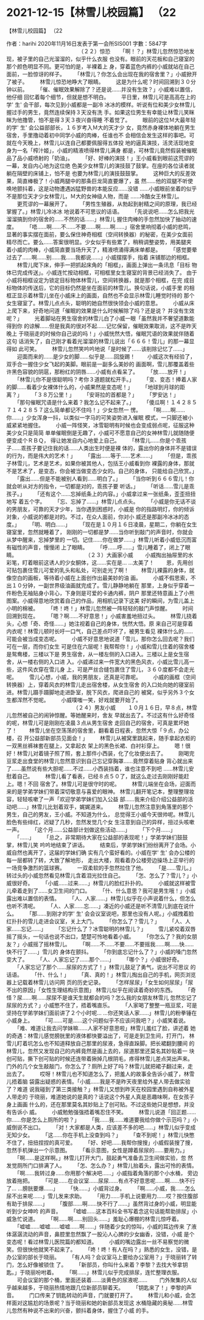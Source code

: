 # 2021-12-15【林雪儿校园篇】 （22



【林雪儿校园篇】 （22



 作者：harihi 2020年11月16日发表于第一会所SIS001 字數：5847字
 　　　　　　　　　　　　　　（２２）惊恐
 　　「啊！？」林雪儿忽然惊恐地发现，被子里的自己光溜溜的，似乎什么衣服 也没有。眼前的天花板和自己寝室的那个颜色明显不同。更可怕的是，半裸着上 身，穿着蓝色内裤的小威就站在自己面前，一脸惊讶的样子。
 　　「林雪儿？你怎么会出现在我的宿舍里？」小威掀开了被子。
 　　林雪儿惊恐地睁大了眼睛。
 　　这是为什么呢？时间回溯到３０分钟以前。
 　　「催、催眠效果解除了？还是说……并没有生效？」小威难以置信，他仔细 回忆着每个细节，但就是想不明白。
 　　平日里，林雪儿可是高高在上的学' 生' 会干部，每次见到小威都是一副冷 冰冰的模样。听说有位和美少女林雪儿握过手的男生，竟然连续保持３天没有洗 手。如果这位男生有幸能让林雪儿笑眯眯为他撸管，怕不是得３天３夜兴奋得睡 不着觉了。
 　　眼前的这位Ｍ大最年轻的学' 生' 会公益部部长，１６岁考入Ｍ大的天才少 女，竟然赤身裸体地躺在男生宿舍，手里撸动着初中同学小威的肉棒，任谁也不 会相信会发生这样的事吧。可就在今天晚上，林雪儿以连自己都要佩服得五体投 地的逼真演技，活灵活现地变身为一名「榨汁姬」，小威的精液喷得林雪儿满身 都是，可林雪儿竟然假装被催眠品了品小威喷射的「奶油」。
 　　「好、好棒的演技！」王小威看到眼前这荒谬的一幕，发自内心地为这位绝 色美少女林雪儿的演技鼓了鼓掌。在座的各位读者就躺在隔壁的床铺上，怕不是 也要为林雪儿的演技鼓鼓掌。
 　　这种巨大的反差效果，简直棒极了！小威两腿中的那条巨龙简直要爆了，虽 然……他的双腿不听使唤地颤抖着，这是动物遭遇凶猛野兽的本能反应……没错 ……小威眼前坐着的似乎不是那位天才少女林雪儿，Ｍ大的女神级人物，而是 ……冷酷女王林雪儿。
 　　更荒谬的一幕展开了。
 　　「男性生殖器，从勃起到射精之间的原理，我已经掌握了。」林雪儿冷冰冰 地说着不可思议的话语。
 　　「先说说吧……怎么把我光溜溜搞到你的宿舍的……不然的话……」林雪儿 握住肉棒的手忽然加快了抽动的速度。
 　　「唔……啊……不……不要……啊……啊……」宿舍里响彻着小威的悲鸣， 显著的事实摆在面前，要么保住神奇相框（空间转换器）的秘密，在美少女面前 精尽而亡。要么……答案很明显。少女似乎有些累了，稍稍调整姿势，用美腿夹 着小威的肉棒，小威简直要当场升天了，精液喷涌得满床单都是。
 　　「感觉要晕过去了……啊……别……我……我都说……」小威摆摆手，指着 床铺那边的相框。
 　　林雪儿爬下床，伸手一把抓起床角的「相框」，画面上弹出一条讯息「目标 物体已完成传送」。小威连忙按动相框，可相框里女生寝室的背景已经消失了。 由于小威将相框设定为锁定目标物体林雪儿，空间转换器，就是那个相框，在完 成目标物体的传送后，它的目标仍然是坐在面前的林雪儿。换句话说，小威手里 的相框正显示着林雪儿坐在小威床上的画面，自然也不会显示林雪儿睡觉时待的 那个女生寝室了。林雪儿点点头，聪明的她自然很快领会小威的意思。
 　　小威从床上爬下来，好奇地问道「催眠的效果是什么时候解除了吗？还是说？ 并没有生效呢？」
 　　光着脚站在男生宿舍的林雪儿白了小威一眼「虽然我并不奢望道歉能得到你 的谅解……但是我真的很对不起……记忆保留，催眠效果取消，这不是昨天晚上 于晓丽走的时候你自己说的吗！」小威恍然大悟，催眠咒语的效果就伴随着这句 话消失了，自己刚才看着光溜溜的林雪儿说出「６６６！雪儿」的那一幕显得如 此可笑。
 　　林雪儿忽然笑吟吟地说「是时候了……该削除记忆了……」
 　　迎面而来的……是少女的脚……似乎是……回旋踢！
 　　小威这次有经验了，双手合一握住少女飞起的美脚。眼前是一副多么美妙的 画面啊，雪儿那覆盖着些许黑色容貌的阴扈，那粉红的阴唇……小威有点看呆了。
 　　「放……放开！」
 　　「林雪儿你不是很聪明吗？考你３道题就松开手。」
 　　「变、变态！捧着人家的脚……看着少女裸体什么的，小威果然是变态呢！」
 　　「地球到月球的距离？」
 　　「３８万公里！」
 　　「安哥拉的首都是？」
 　　「罗安达！」
 　　「那句催眠咒语是什么来着？我怎么记不起来了。」
 　　「傻瓜啊！１４２８５７１４２８５７这么简单都记不住吗！」少女忽然一 愣。
 　　「啊……啊……你……」少女浑身一抖，以类似一字马的可笑姿势进入催眠 模式，一只脚还被小威紧紧地握住。
 　　小威一阵怪笑，冰雪聪明有时候也会变成弱点呢，征服这种美少女只是简简 单单催眠倒是无趣了，小威可不愿意自己的女神林雪儿就随随便便变成个ＲＢＱ， 得让她发自内心地爱上自己。
 　　「林雪儿……你是个乖孩子……乖孩子要记住我的话……人类出生时便是裸 体的，露出你的身体并不是错误的行为，而是伟大的艺术！」
 　　「露出……等于……艺术……」
 　　「但是，乖孩子林雪儿，艺术是艺术，如果你被其他人，包括王小威看到你 裸露的身体，那就不是艺术了，是变态，你会被当做变态少女的。自己的身体， 只能给自己欣赏。」
 　　「露出……但是不能被别人看到……明白了。」
 　　「当你听到６６６雪儿！你就会听从对方的指令，一切都是对的，乖孩子要 听话。」
 　　「听话……雪儿是乖孩子。」
 　　「还有这个……忘掉纸条上的内容。」小威拿过来一张纸条，歪歪扭扭地写 着五个字。
 　　「忘、忘掉了……」林雪儿点点头。
 　　「小威是你无话不谈的男朋友，可靠的天才少年，当你遇到困惑时，小威是 你的指路明灯，你的倾诉对象，小威说的都是对的。不过，在众人面前，你对小 威还是那副冷冰冰的态度。」
 　　「明、明白……」
 　　「现在是１０月１６日凌晨，星期二，你躺在女生寝室里，忽然就睡着了， 刚刚的一切都是梦……当你听到敲门的声音时，你就会从梦中醒来，忘掉梦里的 一切。记住……你在做梦……」林雪儿听着小威低沉而富有磁性的声音，慢慢闭 上了眼睛。
 　　「呼……呼……」雪儿睡着了，闭上了眼睛。
 　　　　　　　　　　　　　（２３）大画家小威
 　　小威掏出抽屉里的水彩笔，盯着眼前这诱人的少女酮体，这……实在是… …太美了！
 　　恩，先用创可贴包裹住雪儿可爱的乳头和私处，可别走光了啊！
 　　林雪儿裸露的身体，就像空白的画板，等待着小威在上面创作出最美妙的油 画。
 　　小威不假思索，不出１０分钟，一副世界级油画就完成了。雪儿静静地躺在 那里，上身似乎穿着一件粉色无袖贴身小背心，下身则是可爱的卡通内裤，阴户 那里还特意画上了小熊图案。小威得意地欣赏着自己的作品，用相机记录下这美 好的瞬间，为雪儿盖上小明的棉被。
 　　「咚！咚！」林雪儿忽然被一阵轻轻的敲门声惊醒。
 　　时间回溯到现在。
 　　「嗯？啊……不好意思！」小威害羞地扭过头。
 　　林雪儿挠着头，心想「奇、奇怪……」她注视着自己的身体，恍然大悟。原 来自己可是穿着内衣呢！林雪儿顿时长吁一口气，自己差点吓坏了，被男生看见 裸体什么的……可能会被当成变态呢。
 　　小威不好意思地说道「雪儿，那你怎么回去呢？我们可在一层，而你们女生 可是住在六层呢！我帮帮你！」小威和雪儿住着的宿舍楼是鸳鸯楼，三楼以下是 男生宿舍，从一楼左侧的入口进入。三楼以上是女生宿舍，从一楼右侧的入口进 入。小威递过来一件宽大的黑色风衣，小威比雪儿高一些，这件风衣穿在雪儿身 上，可是严丝合缝包裹住了雪儿，３６０度都不会走光呢。
 　　雪儿心想，小威，我的男朋友，还真是可靠呢。
 　　小威的画框（空间转换器）上，穿着风衣的林雪儿走出宿舍楼，从女生宿舍 的入口处向她的寝室前进。林雪儿蹑手蹑脚地走进卧室，脱下风衣，爬进自己的 被窝，似乎另外３个女生都浑然不觉呢。
 　　小威噗嗤一笑，好戏就要开始了。
 　　　　　　　　　　　　　（２４）男友小威
 　　１０月１６日，早８点，林雪儿忽然被自己的闹钟惊醒。等她醒来时，舍友 早就出去了。不过这有什么好奇怪的呢，林雪儿可是刚刚在凌晨３点从男生宿舍 走回自己的宿舍，可真是累坏她了！
 　　林雪儿坐在空荡荡的宿舍里，翻看着日程表，忽然大惊「９点，办公楼，召 开公益部新部员见面会！」
 　　林雪儿从被窝里跳起来，随手拿起衣柜的一双黑丝裤袜套在腿上，又拿起衣 架上的黑色长裙、白衬衫穿上。
 　　嗯！很好！林雪儿对着镜子照了照，套上那件小西装，化了化妆便出去了。
 　　刚喝完豆浆走出食堂的林雪儿忽然意识到自己忘记穿胸罩……竟然穿着贴身 背心就出来了……虽然说有些大胆呢……不过……小西装挡着，谁也注意不到吧 ……林雪儿安慰着自己。
 　　林雪儿看了看表，已经８点５０了，就这么走过去刚刚好能赶上。嗯！不回 宿舍了。林雪儿可是很守时的呢。
 　　林雪儿端坐在会场，迎面而来的是学弟学妹们带着深切敬意与喜爱的眼神。 林雪儿翻开笔记本，整理整理妆容，轻轻咳嗽了一声「欢迎学弟学妹们加入公益 部……我来介绍介绍公益部的活动吧……」林雪儿比划着双手，娓娓道来。
 　　林雪儿忽然注意到角落里的那个男生，自己的男友，王小威。不知道为什么， 总觉得王小威今天很帅呢。林雪儿脸色有些绯红，迟疑了几秒，忽然发觉几个女 生注意到自己的异样，扭过头咳嗽一声。
 　　「这个月……公益部计划做这些活动……」
 　　「下个月……」
 　　「……」
 　　「总之，非常期待大家在公益部的表现呢！」学弟学妹们鼓鼓掌，林雪儿笑 吟吟地结束了讲话。
 　　结束后，学弟学妹们纷纷离开了会场。小威自然也离开了，这届的学妹们确 实有几个蛮好看的。小威在学' 生' 会办公楼的每一层都转了转，大致了解地形， 走出大楼，观看着办公楼旁边操场上正举行的一场竞争激烈的篮球赛。
 　　一双柔软的手忽然拉住了他。
 　　「是……雪儿。」转过头的小威忽然看见林雪儿含着泪光拉住自己。
 　　「怎、怎么了？雪儿？」小威很好奇。
 　　「小威……过来……」林雪儿的脸红扑扑的。
 　　小威就这样被雪儿牵着走到了……女卫生间的门口。
 　　「什、什么意思？我可是男生哦！」小威露出难以置信的表情。
 　　「人、人家……」林雪儿似乎在小声说着什么，但怎么也听不清呢。
 　　「人、人家……忘……」凑近的小威还是听不清雪儿到底在说什么。
 　　「那……到刚才的学' 生' 会会议室说吧，那里也没有人呢。」小威拽着脸 红扑扑的雪儿走进会议室，关上大门。
 　　「你怎么了？雪儿？」
 　　「人、人家……忘记……」
 　　「忘记什么了？冰雪聪明的林雪儿？」
 　　雪儿紧咬着双唇摇了摇头，一句话也说不出口，楚楚可怜地看着小威。
 　　「你怎么了？我的女朋友？」小威摇了摇林雪儿。
 　　「啊……不……不要……不要摇我……啊……快……快不行了……」雪儿的 身体在颤抖。
 　　「你到底忘记什么了？」小威的嗓门忽然变大了。
 　　「人、人家忘记了……那个……」
 　　「哪个？」小威很好奇。
 　　「人家忘记了那个……尿尿的方式了！」林雪儿鼓足了勇气，说出不可思议 的话语。
 　　「什、什么！」
 　　「真、真的！」林雪儿掏出自己的手机，网页浏览器上记载着林雪儿访问网 页的历史记录。
 　　「怎样尿尿」「女生如何尿尿」「尿不出的原因」「女性生理结构示意图」 林雪儿似乎在阅读着奇妙的东西。
 　　「奇怪？尿……啊……尿尿不是谁天生就都会的吗？怎么我的女朋友林雪儿 忽然忘记了尿尿的方式？」小威憋不住了，捂着嘴直乐。
 　　「人家喝了整整一瓶豆浆，可是坚持在学弟学妹们面前讲了２个小时呢… …你还笑话人家……」林雪儿的粉拳锤在小威身上。
 　　「可……可是……这个问题似乎不应该问我吧？」小威笑着说。
 　　「难、难道让我去问学妹嘛……人家不好意思啦」林雪儿羞红了脸，讲述着 她的奇遇：林雪儿感觉膀胱里的液体都快要溢出了，可是走到卫生间，打开门， 林雪儿盯着坑怎么也不知道释放自己那里的尿液，急得直跺脚。把长裙翻到腰间 的林雪儿，忽然又发现自己的内裤竟然是画上去的，尿道那里还莫名其妙贴着一 块创可贴，撕下创可贴的时候还连带着揪掉几根阴毛，疼得林雪儿差点哭出声来。 门外的几个女生敲敲门，你怎么了？厕所上好了吗？林雪儿就把裙子翻过来，走 出去了。
 　　哎呀！林雪儿也不知道怎么了，把羞人的故事全告诉小威了，林雪儿捂着脑 袋露出疑惑的表情。「小威……我是不是昨天夜里给外星人带去做实验了？难道 说我碰到了第三类接触？」林雪儿又想到昨天在校园里遇到自称被外星人带走的 于晓丽，难道她说的是真的？话说这个外星人真是恶趣味啊，在女孩子身上画画 什么的，还在那里莫名其妙贴上了创可贴。不过这些她只是想想，并没有告诉小 威。
 　　小威勉勉强强捂着嘴忍住不笑。
 　　林雪儿说道「回正题……你……你是怎么上厕所的啦？」
 　　「我……我……难道要我给你做个示范吗？」小威倒说不出口。
 　　「对！大家都是人类，应该差不多的吧……」林雪儿似乎变成无知少女。
 　　「这……你在手机上没查到吗？」
 　　「查不到呢！」林雪儿快憋不住了，扭扭捏捏的真可爱。
 　　「好、好吧……我帮你搜搜」小威假装搜了搜，忽然手机弹出一个示意图。
 　　「看示意图，女性是蹲着尿尿的……要用力。」
 　　「啊……是这样啊。」林雪儿打开大门，鼓起勇气准备去卫生间做实验，忽 然发觉厕所门口排满了人。
 　　「怎、怎么办？」林雪儿抬着头，露出可怜的表情。
 　　「啊……我转过身……你用那个解决吧……」小威指着角落的那个小水桶， 旁边放着拖把。
 　　「可是……在会议室……尿尿……有点不好意思呢……啊……快不行了… …膀胱要爆……」
 　　「快……」小威背过身。
 　　「啊……小威，我……怎么尿不出来呢……」雪儿发来求助。
 　　「用力……手机上说要用力……哎？按住腹部有助于排尿……」
 　　「腹部……啊……快不行了……」虽然背过身的小威，明显能听到少女呻吟 的声音。
 　　「嘘嘘……这本百科全书写着念这句话能帮助排尿」小威急忙说道。
 　　「啊……啊……别回头……」羞耻心爆棚的林雪儿惊呼着。
 　　「嘘嘘……嘘嘘……嘘嘘……啊……」伴随着少女的惊叫，小威的耳边传来 了液体潺潺流动的声音，鼻腔里忽然飘了一股沁人心脾的少女幽香，没错，小威 是个变态呢！看过林雪儿医院篇的都知道。
 　　小威的嘴边露出一丝不易察觉的微笑。但很快他就笑不起来了。
 　　「咚！咚！有人在吗？」熟悉的女生，没错，是办公室的部长于晓丽。
 　　「有人吗？会议室马上要给办公室用？」于晓丽转了转门，怎么好像被锁住 了。
 　　「新部员，你叫什么来着？李黎？去找大爷拿钥匙。」于晓丽吩咐着。
 　　「啊……」林雪儿似乎完成排尿，连忙整理衣服。
 　　可会议室的那个桶，里面还装着……淡黄色的尿液呢……
 　　门外聚集的人似乎越来越多，于晓丽热情地跟几位新部员聊着天。
 　　「钥匙来了！」李黎的声音。
 　　门口传来了钥匙转动的声音，门就要打开了。
 　　林雪儿和小威，会怎样面对这尴尬的场景呢？当于晓丽和她的新部员发现这 水桶隐藏的奥秘……林雪儿忽然有种说不出来的兴奋，颤抖着身体，握住了小威 的手。




